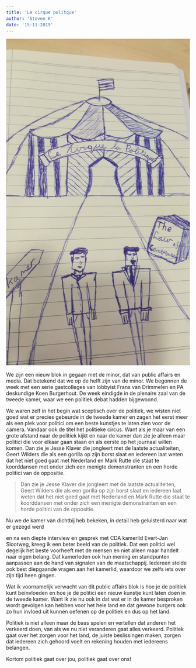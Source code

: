 ```yaml
---
title: 'Le cirque politque'
author: 'Steven K'
date: '15-11-2019'
---
```


![alt](./CirqueLaPolitque.jpg)

We zijn een nieuw blok in gegaan met de minor, dat van public affairs en media. Dat betekend dat we op de helft zijn van de minor. We begonnen de week met een serie gastcolleges van lobbyist Frans van Drimmelen en PA deskundige Koen Burgerhout. De week eindigde in de plenaire zaal van de tweede kamer, waar we een politiek debat hadden bijgewoond.

We waren zelf in het begin wat sceptisch over de politiek, we wisten niet goed wat er precies gebeurde in de tweede kamer en zagen het eerst meer als een plek voor politici om een beste kunstjes te laten zien voor de camera. Vandaar ook de titel het politieke circus. Want als je maar van een grote afstand naar de politiek kijkt en  naar de kamer dan zie je alleen maar  politici die voor elkaar gaan staan en als eerste op het journaal willen komen. Dan zie je Jesse Klaver die jongleert met de laatste actualiteiten, Geert Wilders die als een gorilla op zijn borst slaat en iedereen laat weten dat het niet goed gaat met Nederland en Mark Rutte die staat te koorddansen met onder zich een menigte demonstranten en een horde politici van de oppositie.

 

> Dan zie je Jesse Klaver die jongleert met de laatste actualiteiten, Geert Wilders die als een    gorilla op zijn borst slaat en iedereen laat weten dat het niet goed gaat met Nederland en       Mark Rutte die staat te koorddansen met onder zich een menigte demonstranten en een horde        politici van de oppositie.
 

Nu we de kamer van dichtbij heb bekeken, in detail heb geluisterd naar wat er gezegd werd 

en na een diepte interview en gesprek met CDA kamerlid Evert-Jan Slootweg, kreeg ik een beter beeld van de politiek. Dat een politici wel degelijk het beste voorheeft met de mensen en niet alleen maar handelt naar eigen belang. Dat kamerleden ook hun mening en standpunten aanpassen aan de hand van signalen van de maatschappij. Iedereen stelde ook best diepgaande vragen aan het kamerlid, waardoor we zelfs iets over zijn tijd heen gingen. 

Wat ik voornamelijk verwacht van dit public affairs blok is hoe je de politiek kunt beïnvloeden en hoe je de politici een nieuw kunstje kunt laten doen in de tweede kamer. Want ik zie nu ook in dat wat er in de kamer besproken wordt gevolgen kan hebben voor het hele land en dat gewone burgers ook zo hun invloed uit kunnen oefenen op de politiek en dus op het land. 

 

Politiek is niet alleen maar de baas spelen en vertellen dat anderen het verkeerd doen, van als we nu niet veranderen gaat alles verkeerd. Politiek gaat over het zorgen voor het land, de juiste beslissingen maken, zorgen dat iedereen zich gehoord voelt en rekening houden met iedereens belangen. 

 

Kortom politiek gaat over jou, politiek gaat over ons!